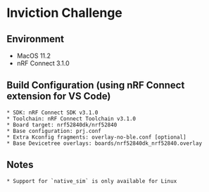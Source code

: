 # Inviction Challenge

## Environment

 * MacOS 11.2
 * nRF Connect 3.1.0

 ## Build Configuration (using nRF Connect extension for VS Code)

    * SDK: nRF Connect SDK v3.1.0
    * Toolchain: nRF Connect Toolchain v3.1.0
    * Board target: nrf52840dk/nrf52840
    * Base configuration: prj.conf
    * Extra Kconfig fragments: overlay-no-ble.conf [optional]
    * Base Devicetree overlays: boards/nrf52840dk_nrf52840.overlay

## Notes

    * Support for `native_sim` is only available for Linux
